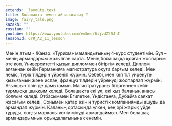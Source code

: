 ```yaml
---
extends: _layouts.text
title: Болашақта немен айналысасың ?
image: fairy_tale.png
kazakh: ""
russian: ""
youtube: https://www.youtube.com/embed/6ijvdZf5JhI
lessonId: CYR_A2_11_lesson
---
```

Менің атым - Жанар. «Туризм» мамандығының 4-курс студентімін. Бұл – менің армандарым жазылған карта. Менің болашаққа қойған жоспарым өте көп. Университетті қызыл дипломмен бітіргім келеді. Диплом алғаннан кейін Германияға магистратура оқуға барғым келеді. Мен неміс, түрік тілдерін үйреніп жүрмін. Себебі, мен көп тіл үйренуге қызығамын және испан, француз тілдерін үйренуді жоспарлап жүрмін. Ағылшын тілін де дамытамын. Магистратураны
бітіргеннен кейін тұрмысқа шыққым келеді. Болашақта екі ұл, екі қыз баланың анасы болғым келеді. Отбасыммен Египетке, Үндістанға, Дубайға саяхат жасағым келеді. Сонымен қатар өзінің туристік компаниямды ашуды да армандап жүрмін. Қаланың ортасында үлкен, кең әрі жарық үйде тұруды, соңғы маркалы көлік мінуді армандаймын. Мен болашақ армандарымның орындалатынына сенемін. 
